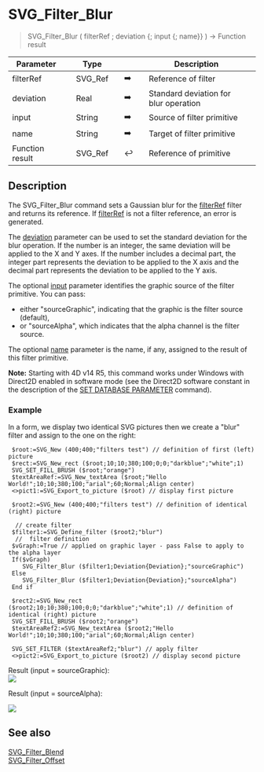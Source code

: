 <!-- nodeReference := SVG_Filter_Blur ( parentReference ; stdDeviation ; in ; result )
 -> parentReference (Text)
 -> stdDeviation (Long Integer)
 -> in (Text)
 -> result (Text)
 <- nodeReference (Text)-->
# SVG_Filter_Blur

> SVG_Filter_Blur ( filterRef ; deviation {; input {; name}} ) -> Function result

| Parameter |     | Type |     |     |     | Description |     |
| --- | --- | --- | --- | --- | --- | --- | --- |
| filterRef |     | SVG_Ref |     | ➡️ |     | Reference of filter |     |
| deviation |     | Real |     | ➡️ |     | Standard deviation for blur operation |     |
| input |     | String |     | ➡️ |     | Source of filter primitive |     |
| name |     | String |     | ➡️ |     | Target of filter primitive |     |
| Function result |     | SVG_Ref |     | ↩️ |     | Reference of primitive |     |

## Description

The SVG_Filter_Blur command sets a Gaussian blur for the [filterRef](## "Reference of filter") filter and returns its reference. If [filterRef](## "Reference of filter") is not a filter reference, an error is generated.

The [deviation](## "Standard deviation for blur operation") parameter can be used to set the standard deviation for the blur operation. If the number is an integer, the same deviation will be applied to the X and Y axes. If the number includes a decimal part, the integer part represents the deviation to be applied to the X axis and the decimal part represents the deviation to be applied to the Y axis.

The optional [input](## "Source of filter primitive") parameter identifies the graphic source of the filter primitive. You can pass:

* either "sourceGraphic", indicating that the graphic is the filter source (default),
* or "sourceAlpha", which indicates that the alpha channel is the filter source.

The optional [name](## "Target of filter primitive") parameter is the name, if any, assigned to the result of this filter primitive.

**Note:** Starting with 4D v14 R5, this command works under Windows with Direct2D enabled in software mode (see the Direct2D software constant in the description of the [SET DATABASE PARAMETER](https://developer.4d.com/docs/Desktop/user-settings/#set-database-parameter-and-user-settings) command).

### Example  

In a form, we display two identical SVG pictures then we create a "blur" filter and assign to the one on the right:

```4d
 $root:=SVG_New (400;400;"filters test") // definition of first (left) picture  
 $rect:=SVG_New_rect ($root;10;10;380;100;0;0;"darkblue";"white";1)  
 SVG_SET_FILL_BRUSH ($root;"orange")  
 $textAreaRef:=SVG_New_textArea ($root;"Hello World!";10;10;380;100;"arial";60;Normal;Align center)  
 <>pict1:=SVG_Export_to_picture ($root) // display first picture  
   
 $root2:=SVG_New (400;400;"filters test") // definition of identical (right) picture  
   
  // create filter  
 $filter1:=SVG_Define_filter ($root2;"blur")  
  //  filter definition  
 $vGraph:=True // applied on graphic layer - pass False to apply to the alpha layer  
 If($vGraph)  
    SVG_Filter_Blur ($filter1;Deviation{Deviation};"sourceGraphic")  
 Else  
    SVG_Filter_Blur ($filter1;Deviation{Deviation};"sourceAlpha")  
 End if  
   
 $rect2:=SVG_New_rect ($root2;10;10;380;100;0;0;"darkblue";"white";1) // definition of identical (right) picture  
 SVG_SET_FILL_BRUSH ($root2;"orange")  
 $textAreaRef2:=SVG_New_textArea ($root2;"Hello World!";10;10;380;100;"arial";60;Normal;Align center)  
   
 SVG_SET_FILTER ($textAreaRef2;"blur") // apply filter  
 <>pict2:=SVG_Export_to_picture ($root2) // display second picture
```

Result (input = sourceGraphic):  
![](https://doc.4d.com/4Dv19/picture/1756647/pict1756647.fr.png)

Result (input = sourceAlpha):

![](https://doc.4d.com/4Dv19/picture/1756649/pict1756649.fr.png)

## See also

[SVG_Filter_Blend](SVG_Filter_Blend.md)  
[SVG_Filter_Offset](SVG_Filter_Offset.md)
